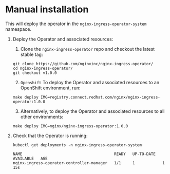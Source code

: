 # Manual installation

This will deploy the operator in the `nginx-ingress-operator-system` namespace.


1. Deploy the Operator and associated resources:
   1. Clone the `nginx-ingress-operator` repo and checkout the latest stable tag:
    ```
    git clone https://github.com/nginxinc/nginx-ingress-operator/
    cd nginx-ingress-operator/
    git checkout v1.0.0
    ```

   2. `Openshift` To deploy the Operator and associated resources to an OpenShift environment, run:
    ```
    make deploy IMG=registry.connect.redhat.com/nginx/nginx-ingress-operator:1.0.0
    ```

   3. Alternatively, to deploy the Operator and associated resources to all other environments:
    ```
    make deploy IMG=nginx/nginx-ingress-operator:1.0.0
    ```

2. Check that the Operator is running:
    ```
    kubectl get deployments -n nginx-ingress-operator-system

    NAME                                        READY   UP-TO-DATE   AVAILABLE   AGE
    nginx-ingress-operator-controller-manager   1/1     1            1           15s
    ```

